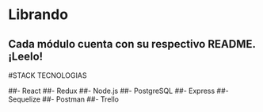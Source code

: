 # Librando


## Cada módulo cuenta con su respectivo README. ¡Leelo!


#STACK TECNOLOGIAS

##- React
##- Redux
##- Node.js
##- PostgreSQL
##- Express
##- Sequelize
##- Postman
##- Trello
